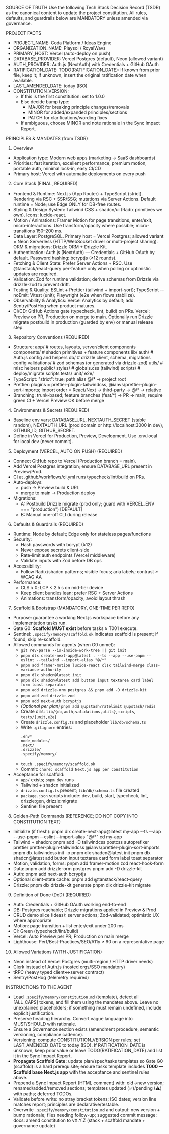 SOURCE OF TRUTH
Use the following Tech Stack Decision Record (TSDR) as the canonical content to update the project constitution.
All rules, defaults, and guardrails below are MANDATORY unless amended via governance.

PROJECT FACTS
- PROJECT_NAME: Coda Platform / Ideas Engine
- ORGANIZATION_NAME: Playsol / RoyalWavs
- PRIMARY_HOST: Vercel (auto-deploy on push)
- DATABASE_PROVIDER: Vercel Postgres (default), Neon (allowed variant)
- AUTH_PROVIDER: Auth.js (NextAuth) with Credentials + GitHub OAuth
- RATIFICATION_DATE: TODO(RATIFICATION_DATE): If known from prior file, keep it; if unknown, insert the original ratification date when available.
- LAST_AMENDED_DATE: today (ISO)
- CONSTITUTION_VERSION:
  - If this is the first constitution: set to 1.0.0
  - Else decide bump type:
    * MAJOR for breaking principle changes/removals
    * MINOR for added/expanded principles/sections
    * PATCH for clarifications/wording fixes
  - If ambiguous, choose MINOR and note rationale in the Sync Impact Report.

PRINCIPLES & MANDATES (from TSDR)
1) Overview
- Application type: Modern web apps (marketing → SaaS dashboards)
- Priorities: fast iteration, excellent performance, premium motion, portable auth, minimal lock-in, easy CI/CD
- Primary host: Vercel with automatic deployments on every push

2) Core Stack (FINAL, REQUIRED)
- Frontend & Runtime: Next.js (App Router) + TypeScript (strict). Rendering via RSC + SSR/SSG; mutations via Server Actions.
  Default runtime = Node; use Edge ONLY for DB-free routes.
- Styling & Design System: Tailwind CSS + shadcn/ui (Radix primitives we own). Icons: lucide-react.
- Motion / Animations: Framer Motion for page transitions, enter/exit, micro-interactions.
  Use transform/opacity where possible; micro-transitions 150–200 ms.
- Data Layer: PostgreSQL. Primary host = Vercel Postgres; allowed variant = Neon Serverless (HTTP/WebSocket driver or multi-project sharing).
  ORM & migrations: Drizzle ORM + Drizzle Kit.
- Authentication: Auth.js (NextAuth) — Credentials + GitHub OAuth by default. Password hashing: bcryptjs (≥12 rounds).
- Fetching & Client State: Prefer Server Actions + RSC. Use @tanstack/react-query per-feature only when polling or optimistic updates are required.
- Validation: Zod for runtime validation; derive schemas from Drizzle via drizzle-zod to prevent drift.
- Testing & Quality: ESLint + Prettier (tailwind + import-sort); TypeScript --noEmit; Vitest (unit); Playwright (e2e when flows stabilize).
- Observability & Analytics: Vercel Analytics by default; add Sentry/PostHog when product matures.
- CI/CD: GitHub Actions gate (typecheck, lint, build) on PRs. Vercel: Preview on PR, Production on merge to main.
  Optionally run Drizzle migrate postbuild in production (guarded by env) or manual release step.

3) Repository Conventions (REQUIRED)
- Structure:
  app/            # routes, layouts, server/client components
  components/     # shadcn primitives + feature components
  lib/
    auth/         # Auth.js config and helpers
    db/           # drizzle client, schema, migrations config
    validations/  # zod schemas (or generated via drizzle-zod)
    utils/        # misc helpers
  public/
  styles/         # globals.css (tailwind)
  scripts/        # deploy/migrate scripts
  tests/
    unit/
    e2e/
- TypeScript: "strict": true; path alias @/* → project root
- Prettier: plugins = prettier-plugin-tailwindcss, @ianvs/prettier-plugin-sort-imports;
  import order = React/Next → third-party → @/* → relative
- Branching: trunk-based; feature branches (feat/*) → PR → main; require green CI + Vercel Preview OK before merge

4) Environments & Secrets (REQUIRED)
- Baseline env vars: DATABASE_URL, NEXTAUTH_SECRET (stable random), NEXTAUTH_URL (prod domain or http://localhost:3000 in dev),
  GITHUB_ID, GITHUB_SECRET.
- Define in Vercel for Production, Preview, Development. Use .env.local for local dev (never commit).

5) Deployment (VERCEL, AUTO ON PUSH) (REQUIRED)
- Connect GitHub repo to Vercel (Production branch = main).
- Add Vercel Postgres integration; ensure DATABASE_URL present in Preview/Prod.
- CI at .github/workflows/ci.yml runs typecheck/lint/build on PRs.
- Auto-deploys:
  * push → Preview build & URL
  * merge to main → Production deploy
- Migrations:
  * A: Postbuild Drizzle migrate (prod only; guard with VERCEL_ENV === "production") [DEFAULT]
  * B: Manual one-off CLI during release

6) Defaults & Guardrails (REQUIRED)
- Runtime: Node by default; Edge only for stateless pages/functions
- Security:
  * Hash passwords with bcrypt (≥12)
  * Never expose secrets client-side
  * Rate-limit auth endpoints (Vercel middleware)
  * Validate inputs with Zod before DB ops
- Accessibility:
  * Follow Radix/shadcn patterns; visible focus; aria labels; contrast ≥ WCAG AA
- Performance:
  * CLS ≈ 0; LCP < 2.5 s on mid-tier device
  * Keep client bundles lean; prefer RSC + Server Actions
  * Animations: transform/opacity; avoid layout thrash

7) Scaffold & Bootstrap (MANDATORY, ONE-TIME PER REPO)
- Purpose: guarantee a working Next.js workspace before any implementation tasks run.
- Gate G0: **Scaffold MUST exist** before tasks ≥ T001 execute.
- Sentinel: `.specify/memory/scaffold.ok` indicates scaffold is present; if found, skip re-scaffold.
- Allowed commands for agents (when G0 unmet):
  - `git rev-parse --is-inside-work-tree || git init`
  - `pnpm dlx create-next-app@latest . --ts --app --use-pnpm --eslint --tailwind --import-alias "@/*"`
  - `pnpm add framer-motion lucide-react clsx tailwind-merge class-variance-authority`
  - `pnpm dlx shadcn@latest init`
  - `pnpm dlx shadcn@latest add button input textarea card label form toast separator`
  - `pnpm add drizzle-orm postgres && pnpm add -D drizzle-kit`
  - `pnpm add zod drizzle-zod`
  - `pnpm add next-auth bcryptjs`
  - *(Optional per plan)* `pnpm add @upstash/ratelimit @upstash/redis`
  - Create dirs: `lib/{db,auth,validations,utils}`, `scripts`, `tests/{unit,e2e}`
  - Create `drizzle.config.ts` and placeholder `lib/db/schema.ts`
  - Write `.gitignore` entries:
    ```
    .env*
    node_modules/
    .next/
    .drizzle/
    .specify/memory/
    ```
  - `touch .specify/memory/scaffold.ok`
  - Commit: `chore: scaffold Next.js app per constitution`
- Acceptance for scaffold:
  - `app/` exists; `pnpm dev` runs
  - Tailwind + shadcn initialized
  - `drizzle.config.ts` present; `lib/db/schema.ts` file created
  - `package.json` scripts include: dev, build, start, typecheck, lint, drizzle:gen, drizzle:migrate
  - Sentinel file present

8) Golden-Path Commands (REFERENCE; DO NOT COPY INTO CONSTITUTION TEXT)
- Initialize (if fresh):
  pnpm dlx create-next-app@latest my-app --ts --app --use-pnpm --eslint --import-alias "@/*"
  cd my-app
- Tailwind + shadcn:
  pnpm add -D tailwindcss postcss autoprefixer prettier prettier-plugin-tailwindcss @ianvs/prettier-plugin-sort-imports
  pnpm dlx tailwindcss init -p
  pnpm dlx shadcn@latest init
  pnpm dlx shadcn@latest add button input textarea card form label toast separator
- Motion, validation, forms:
  pnpm add framer-motion zod react-hook-form
- Data:
  pnpm add drizzle-orm postgres
  pnpm add -D drizzle-kit
- Auth:
  pnpm add next-auth bcryptjs
- Optional client-state cache:
  pnpm add @tanstack/react-query
- Drizzle:
  pnpm dlx drizzle-kit generate
  pnpm dlx drizzle-kit migrate

9) Definition of Done (DoD) (REQUIRED)
- Auth: Credentials + GitHub OAuth working end-to-end
- DB: Postgres reachable; Drizzle migrations applied in Preview & Prod
- CRUD demo slice (Ideas): server actions; Zod-validated; optimistic UX where appropriate
- Motion: page transition + list enter/exit under 200 ms
- CI: Green (typecheck/lint/build)
- Vercel: Auto Preview per PR; Production on main merge
- Lighthouse: Perf/Best-Practices/SEO/A11y ≥ 90 on a representative page

10) Allowed Variations (WITH JUSTIFICATION)
- Neon instead of Vercel Postgres (multi-region / HTTP driver needs)
- Clerk instead of Auth.js (hosted orgs/SSO mandatory)
- tRPC (heavy typed client↔server contract)
- Sentry/PostHog (telemetry required)

INSTRUCTIONS TO THE AGENT
- Load `.specify/memory/constitution.md` (template), detect all [ALL_CAPS] tokens, and fill them using the mandates above.
  Leave no unexplained placeholders; if something must remain undefined, include explicit justification.
- Preserve heading hierarchy. Convert vague language into MUST/SHOULD with rationale.
- Ensure a Governance section exists (amendment procedure, semantic versioning, compliance cadence).
- Versioning: compute CONSTITUTION_VERSION per rules; set LAST_AMENDED_DATE to today (ISO). If RATIFICATION_DATE is unknown,
  keep prior value or leave TODO(RATIFICATION_DATE) and list it in the Sync Impact Report.
- **Propagate Scaffold Gate:** update plan/spec/tasks templates so Gate G0 (scaffold) is a hard prerequisite; ensure tasks template includes **T000 — Scaffold base Next.js app** with the acceptance and sentinel rules above.
- Prepend a Sync Impact Report (HTML comment) with: old→new version; renamed/added/removed sections; templates updated (✅)/pending (⚠) with paths; deferred TODOs.
- Validate before write: no stray bracket tokens; ISO dates; version line matches report; principles are declarative/testable.
- Overwrite `.specify/memory/constitution.md` and output: new version + bump rationale; files needing follow-up; suggested commit message:
  docs: amend constitution to vX.Y.Z (stack + scaffold mandate + governance update)